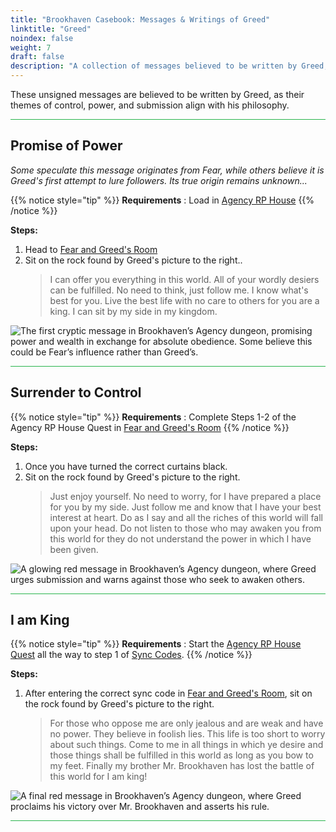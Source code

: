 ```yaml
---
title: "Brookhaven Casebook: Messages & Writings of Greed"
linktitle: "Greed"
noindex: false
weight: 7
draft: false
description: "A collection of messages believed to be written by Greed, revealing his influence over Brookhaven, his philosophy of power, and his battle against Mr. Brookhaven."
---
```


These unsigned messages are believed to be written by Greed, as their themes of control, power, and submission align with his philosophy.


<hr style="background-color: #28b44c" size=8>

## Promise of Power

_Some speculate this message originates from Fear, while others believe it is Greed's first attempt to lure followers. Its true origin remains unknown..._

{{% notice style="tip" %}}
**Requirements** : Load in [Agency RP House](/lore/quests/agency_coffin_portal/getting_started/)
{{% /notice %}}

**Steps:**

1. Head to [Fear and Greed's Room](/lore/quests/agency_coffin_portal/fear_and_greed/)
2. Sit on the rock found by Greed's picture to the right..
    > I can offer you everything in this world. All of your wordly desiers can be fulfilled. No need to think, just follow me. I know what's best for you. Live the best life with no care to others for you are a king. I can sit by my side in my kingdom.

![The first cryptic message in Brookhaven’s Agency dungeon, promising power and wealth in exchange for absolute obedience. Some believe this could be Fear’s influence rather than Greed’s.](/images/agency_coffin_portal_quest/agency_dungeon_message_promise_of_power.webp?height=200px) 

<hr style="background-color: #28b44c" size=8>

## Surrender to Control

{{% notice style="tip" %}}
**Requirements** : Complete Steps 1-2 of the Agency RP House Quest in [Fear and Greed's Room](http://localhost:3000/lore/quests/agency_coffin_portal/fear_and_greed/)
{{% /notice %}}

**Steps:**

1. Once you have turned the correct curtains black.
2. Sit on the rock found by Greed's picture to the right.
    > Just enjoy yourself. No need to worry, for I have prepared a place for you by my side. Just follow me and know that I have your best interest at heart. Do as I say and all the riches of this world will fall upon your head. Do not listen to those who may awaken you from this world for they do not understand the power in which I have been given.

![A glowing red message in Brookhaven’s Agency dungeon, where Greed urges submission and warns against those who seek to awaken others.](/images/agency_coffin_portal_quest/agency_dungeon_message_surrender_to_control.webp?height=200px) 

<hr style="background-color: #28b44c" size=8>

## I am King

{{% notice style="tip" %}}
**Requirements** : Start the [Agency RP House Quest](http://localhost:3000/lore/quests/agency_coffin_portal/getting_started/) all the way to step 1 of [Sync Codes](http://localhost:3000/lore/quests/agency_coffin_portal/sync_codes/).
{{% /notice %}}

**Steps:**

1. After entering the correct sync code in [Fear and Greed's Room](/lore/quests/agency_coffin_portal/fear_and_greed/), sit on the rock found by Greed's picture to the right.
    > For those who oppose me are only jealous and are weak and have no power. They believe in foolish lies. This life is too short to worry about such things. Come to me in all things in which ye desire and those things shall be fulfilled in this world as long as you bow to my feet. Finally my brother Mr. Brookhaven has lost the battle of this world for I am king!

![A final red message in Brookhaven’s Agency dungeon, where Greed proclaims his victory over Mr. Brookhaven and asserts his rule.](/images/agency_coffin_portal_quest/agency_dungeon_message_greed_declares_victory.webp?height=200px) 

<hr style="background-color: #28b44c" size=8>